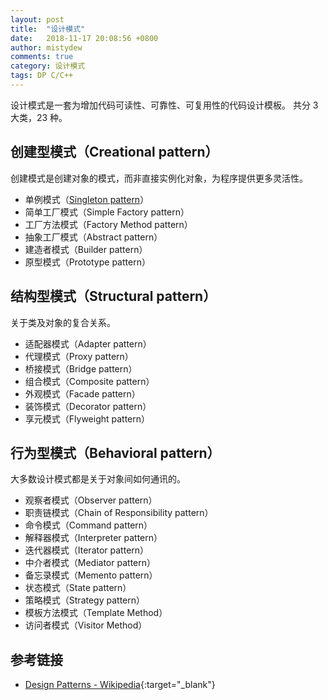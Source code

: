 ```yaml
---
layout: post
title:  "设计模式"
date:   2018-11-17 20:08:56 +0800
author: mistydew
comments: true
category: 设计模式
tags: DP C/C++
---
```

设计模式是一套为增加代码可读性、可靠性、可复用性的代码设计模板。
共分 3 大类，23 种。

## 创建型模式（Creational pattern）

创建模式是创建对象的模式，而非直接实例化对象，为程序提供更多灵活性。

* 单例模式（[Singleton pattern](/blog/2018/11/singleton-pattern.html)）
* 简单工厂模式（Simple Factory pattern）
* 工厂方法模式（Factory Method pattern）
* 抽象工厂模式（Abstract pattern）
* 建造者模式（Builder pattern）
* 原型模式（Prototype pattern）

## 结构型模式（Structural pattern）

关于类及对象的复合关系。

* 适配器模式（Adapter pattern）
* 代理模式（Proxy pattern）
* 桥接模式（Bridge pattern）
* 组合模式（Composite pattern）
* 外观模式（Facade pattern）
* 装饰模式（Decorator pattern）
* 享元模式（Flyweight pattern）

## 行为型模式（Behavioral pattern）

大多数设计模式都是关于对象间如何通讯的。

* 观察者模式（Observer pattern）
* 职责链模式（Chain of Responsibility pattern）
* 命令模式（Command pattern）
* 解释器模式（Interpreter pattern）
* 迭代器模式（Iterator pattern）
* 中介者模式（Mediator pattern）
* 备忘录模式（Memento pattern）
* 状态模式（State pattern）
* 策略模式（Strategy pattern）
* 模板方法模式（Template Method）
* 访问者模式（Visitor Method）

## 参考链接

* [Design Patterns - Wikipedia](https://en.wikipedia.org/wiki/Design_Patterns){:target="_blank"}
